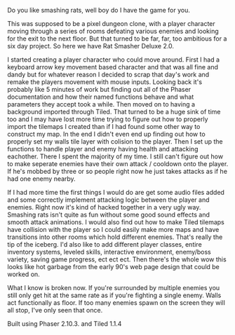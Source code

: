 Do you like smashing rats, well boy do I have the game for you.


This was supposed to be a pixel dungeon clone, with a player character moving through a series of rooms defeating various enemies and looking for the exit to the next floor. But that turned to be far, far, too ambitious for a six day project. So here we have Rat Smasher Deluxe 2.0. 

I started creating a player character who could move around. First I had a keyboard arrow key movement based character and that was all fine and dandy but for whatever reason I decided to scrap that day's work and remake the players movement with mouse inputs. Looking back it's probably like 5 minutes of work but finding out all of the Phaser documentation and how their named functions behave and what parameters they accept took a while. Then moved on to having a background imported through Tiled. That turned to be a huge sink of time too and I may have lost more time trying to figure out how to properly import the tilemaps I created than if I had found some other way to construct my map. In the end I didn't even end up finding out how to properly set my walls tile layer with colision to the player. Then I set up the functions to handle player and enemy having health and attacking eachother. There I spent the majority of my time. I still can't figure out how to make seperate enemies have their own attack / cooldown onto the player. If he's mobbed by three or so people right now he just takes attacks as if he had one enemy nearby. 

If I had more time the first things I would do are get some audio files added and some correctly implement attacking logic between the player and enemies. Right now it's kind of hacked together in a very ugly way. Smashing rats isn't quite as fun without some good sound effects and smooth attack animations. I would also find out how to make Tiled tilemaps have collision with the player so I could easily make more maps and have transitions into other rooms which hold different enemies. That's really the tip of the iceberg. I'd also like to add different player classes, entire inventory systems, leveled skills, interactive environment, enemy/boss variety, saving game progress, ect ect ect. Then there's the whole wow this looks like hot garbage from the early 90's web page design that could be worked on. 

What I know is broken now. If you're surrounded by multiple enemies you still only get hit at the same rate as if you're fighting a single enemy. Walls act functionally as floor. If too many enemies spawn on the screen they will all stop, I've only seen that once. 


Built using Phaser 2.10.3. and Tiled 1.1.4